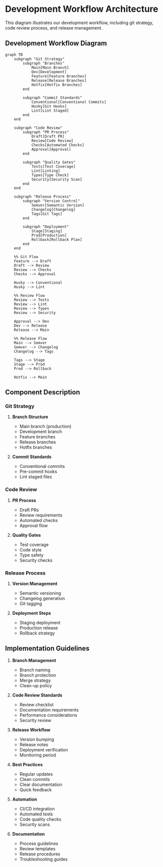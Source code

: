 # Development Workflow Architecture

This diagram illustrates our development workflow, including git strategy, code review process, and release management.

## Development Workflow Diagram

```mermaid
graph TB
    subgraph "Git Strategy"
        subgraph "Branches"
            Main[Main Branch]
            Dev[Development]
            Feature[Feature Branches]
            Release[Release Branches]
            Hotfix[Hotfix Branches]
        end

        subgraph "Commit Standards"
            Conventional[Conventional Commits]
            Husky[Git Hooks]
            Lint[Lint Staged]
        end
    end

    subgraph "Code Review"
        subgraph "PR Process"
            Draft[Draft PR]
            Review[Code Review]
            Checks[Automated Checks]
            Approval[Approval]
        end

        subgraph "Quality Gates"
            Tests[Test Coverage]
            Lint[Linting]
            Types[Type Check]
            Security[Security Scan]
        end
    end

    subgraph "Release Process"
        subgraph "Version Control"
            Semver[Semantic Version]
            Changelog[Changelog]
            Tags[Git Tags]
        end

        subgraph "Deployment"
            Stage[Staging]
            Prod[Production]
            Rollback[Rollback Plan]
        end
    end

    %% Git Flow
    Feature --> Draft
    Draft --> Review
    Review --> Checks
    Checks --> Approval

    Husky --> Conventional
    Husky --> Lint

    %% Review Flow
    Review --> Tests
    Review --> Lint
    Review --> Types
    Review --> Security

    Approval --> Dev
    Dev --> Release
    Release --> Main

    %% Release Flow
    Main --> Semver
    Semver --> Changelog
    Changelog --> Tags

    Tags --> Stage
    Stage --> Prod
    Prod --> Rollback

    Hotfix --> Main
```

## Component Description

### Git Strategy

1. **Branch Structure**

   - Main branch (production)
   - Development branch
   - Feature branches
   - Release branches
   - Hotfix branches

2. **Commit Standards**
   - Conventional commits
   - Pre-commit hooks
   - Lint staged files

### Code Review

1. **PR Process**

   - Draft PRs
   - Review requirements
   - Automated checks
   - Approval flow

2. **Quality Gates**
   - Test coverage
   - Code style
   - Type safety
   - Security checks

### Release Process

1. **Version Management**

   - Semantic versioning
   - Changelog generation
   - Git tagging

2. **Deployment Steps**
   - Staging deployment
   - Production release
   - Rollback strategy

## Implementation Guidelines

1. **Branch Management**

   - Branch naming
   - Branch protection
   - Merge strategy
   - Clean-up policy

2. **Code Review Standards**

   - Review checklist
   - Documentation requirements
   - Performance considerations
   - Security review

3. **Release Workflow**

   - Version bumping
   - Release notes
   - Deployment verification
   - Monitoring period

4. **Best Practices**

   - Regular updates
   - Clean commits
   - Clear documentation
   - Quick feedback

5. **Automation**

   - CI/CD integration
   - Automated tests
   - Code quality checks
   - Security scans

6. **Documentation**
   - Process guidelines
   - Review templates
   - Release procedures
   - Troubleshooting guides
